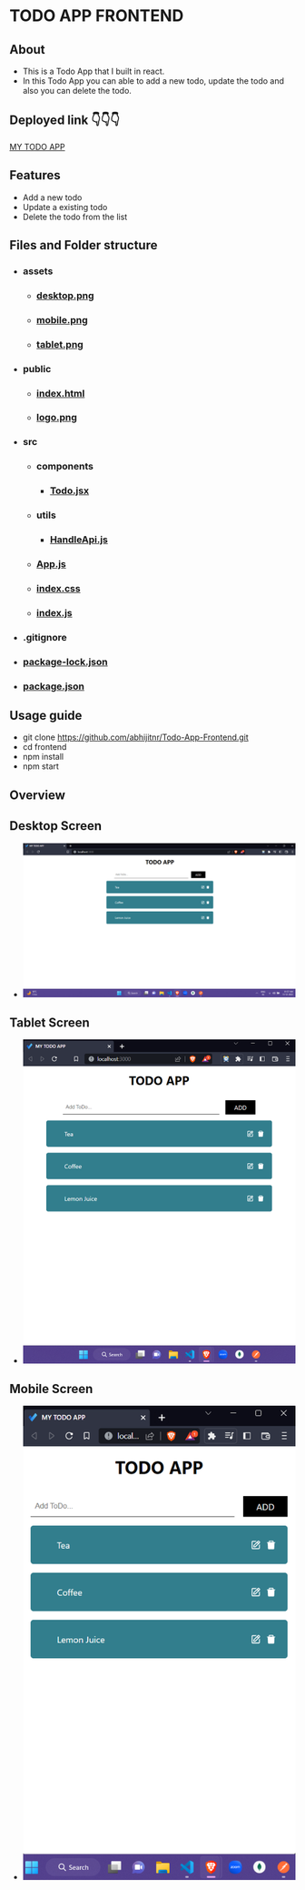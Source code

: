 # TODO APP FRONTEND

## About

- This is a Todo App that I built in react.
- In this Todo App you can able to add a new todo, update the todo and also you can delete the todo.

## Deployed link 👇👇👇

[MY TODO APP]()

## Features

- Add a new todo
- Update a existing todo
- Delete the todo from the list

## Files and Folder structure

- ### assets

  - ### [desktop.png](./assets/desktop.png)
  - ### [mobile.png](./assets/mobile.png)
  - ### [tablet.png](./assets/tablet.png)

- ### public

  - ### [index.html](./public/index.html)
  - ### [logo.png](./public/logo.png)

- ### src

  - ### components

    - ### [Todo.jsx](./src/components/Todo.jsx)

  - ### utils

    - ### [HandleApi.js](./src/utils/HandleApi.js)

  - ### [App.js](./src/App.js)

  - ### [index.css](./src/index.css)

  - ### [index.js](./src/index.js)

- ### .gitignore

- ### [package-lock.json](./package-lock.json)

- ### [package.json](./package.json)

## Usage guide

- git clone https://github.com/abhijitnr/Todo-App-Frontend.git
- cd frontend
- npm install
- npm start

## Overview

## Desktop Screen

- ![desktop](./assets/desktop.png)

## Tablet Screen

- ![tablet](./assets/tablet.png)

## Mobile Screen

- ![mobile](./assets/mobile.png)
